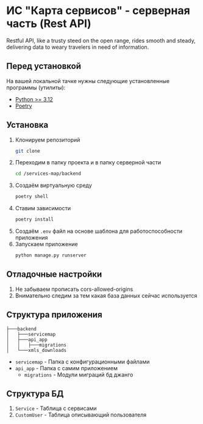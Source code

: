 # ИС "Карта сервисов" - серверная часть (Rest API)

Restful API, like a trusty steed on the open range, rides smooth and steady, delivering data to weary travelers in need of information.


## Перед установкой
На вашей локальной тачке нужны следующие установленные программы (утилиты):
- [Python >= 3.12](https://www.python.org/)
- [Poetry](https://python-poetry.org/)

## Установка
1) Клонируем репозиторий
    ```bash
    git clone 
    ```
2) Переходим в папку проекта и в папку серверной части
    ```bash
    cd /services-map/backend 
    ```
3) Создаём виртуальную среду
    ```bash
    poetry shell
    ```
4) Ставим зависимости
    ```bash
    poetry install
    ```
5) Создаём ```.env``` файл на основе шаблона для работоспособности приложения
6) Запускаем приложение
    ```bash
    python manage.py runserver
    ```

## Отладочные настройки
1) Не забываем прописать cors-allowed-origins
2) Внимательно следим за тем какая база данных сейчас используется

## Структура приложения
```
├───backend
│   ├───servicemap
│   ├───api_app
│   │   ├───migrations
│   └───xmls_downloads
```
- ```servicemap``` - Папка с конфигурационными файлами
- ```api_app``` - Папка с самим приложением
    - ```migrations``` - Модули миграций бд джанго
## Структура БД
1) ```Service``` - Таблица с сервисами
2) ```CustomUser``` - Таблица описывающий пользователя 
